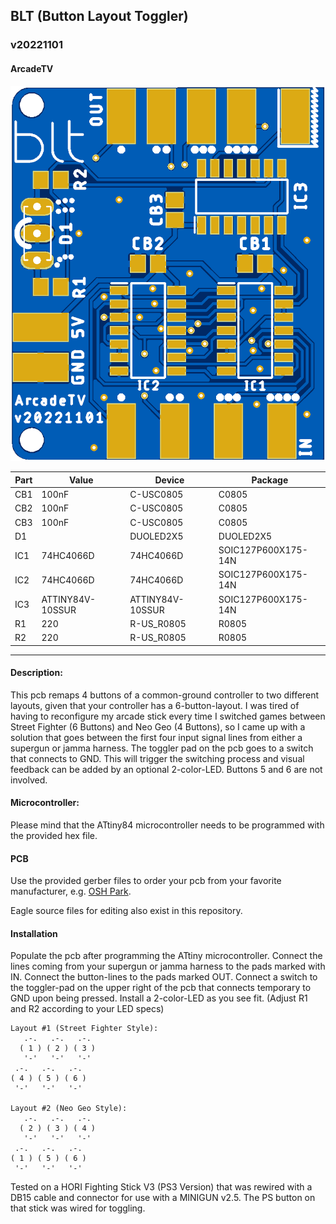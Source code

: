 ## BLT (Button Layout Toggler)
### v20221101
#### ArcadeTV

![BLT pcb](https://github.com/ArcadeTV/BLT/blob/main/blt_brd.png?raw=true)

| Part | Value            | Device           | Package             |
| ---- | ---------------- | ---------------- | ------------------- |
| CB1  | 100nF            | C-USC0805        | C0805               |
| CB2  | 100nF            | C-USC0805        | C0805               |
| CB3  | 100nF            | C-USC0805        | C0805               |
| D1   |                  | DUOLED2X5        | DUOLED2X5           |
| IC1  | 74HC4066D        | 74HC4066D        | SOIC127P600X175-14N |
| IC2  | 74HC4066D        | 74HC4066D        | SOIC127P600X175-14N |
| IC3  | ATTINY84V-10SSUR | ATTINY84V-10SSUR | SOIC127P600X175-14N |
| R1   | 220              | R-US_R0805       | R0805               |
| R2   | 220              | R-US_R0805       | R0805               |

---


#### Description:
This pcb remaps 4 buttons of a common-ground controller to two different layouts,
given that your controller has a 6-button-layout.
I was tired of having to reconfigure my arcade stick every time I switched games between
Street Fighter (6 Buttons) and Neo Geo (4 Buttons), so I came up with a solution that 
goes between the first four input signal lines from either a supergun or jamma harness.
The toggler pad on the pcb goes to a switch that connects to GND. This will trigger
the switching process and visual feedback can be added by an optional 2-color-LED.
Buttons 5 and 6 are not involved.

#### Microcontroller:
Please mind that the ATtiny84 microcontroller needs to be programmed
with the provided hex file.

#### PCB
Use the provided gerber files to order your pcb from your favorite manufacturer,
e.g. [OSH Park](https://oshpark.com/shared_projects/dgzMkW6Z).

Eagle source files for editing also exist in this repository.

#### Installation
Populate the pcb after programming the ATtiny microcontroller.
Connect the lines coming from your supergun or jamma harness to the pads
marked with IN. Connect the button-lines to the pads marked OUT.
Connect a switch to the toggler-pad on the upper right of the pcb that
connects temporary to GND upon being pressed.
Install a 2-color-LED as you see fit. (Adjust R1 and R2 according to your LED specs)

```
Layout #1 (Street Fighter Style):
   .-.   .-.   .-.
  ( 1 ) ( 2 ) ( 3 )
   '-'   '-'   '-'
 .-.   .-.   .-.
( 4 ) ( 5 ) ( 6 )
 '-'   '-'   '-'

Layout #2 (Neo Geo Style):
   .-.   .-.   .-.
  ( 2 ) ( 3 ) ( 4 )
   '-'   '-'   '-'
 .-.   .-.   .-.
( 1 ) ( 5 ) ( 6 )
 '-'   '-'   '-'

```

Tested on a HORI Fighting Stick V3 (PS3 Version) that was rewired with a DB15 cable and connector
for use with a MINIGUN v2.5. The PS button on that stick was wired for toggling.
